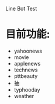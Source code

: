 Line Bot Test

目前功能:
===
* yahoonews
* movie
* applenews
* technews
* pttbeauty
* 抽
* typhooday
* weather

